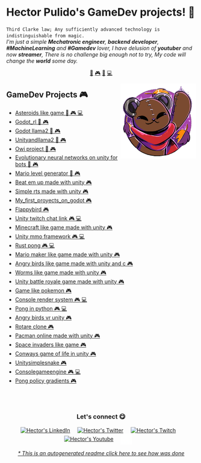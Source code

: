 # Hector Pulido's GameDev projects! 👋


`Third Clarke law; Any sufficiently advanced technology is indistinguishable from magic.`<br><em> I'm just a simple **Mechatronic engineer**, **backend developer**, **#MachineLearning** and **#Gamedev** lover, I have delusion of **youtuber** and now **streamer**, There is no challenge big enough not to try, My code will change the **world** some day.</em>


<p align="center">
<a href="https://github.com/HectorPulido/HectorPulido/blob/master/ai.md">🤖</a>
<a href="https://github.com/HectorPulido/HectorPulido/blob/master/gamedev.md">🎮</a>
<a href="https://github.com/HectorPulido/HectorPulido/blob/master/blockchain.md">🔑</a>
<a href="https://github.com/HectorPulido/HectorPulido/blob/master/backend.md">💻</a>
</p>


<a href="https://twitter.com/Hector_Pulido_">
<img align="right" height="auto" width="200" src="https://github.com/HectorPulido/HectorPulido/raw/master/img/pequesoft.png"/>
</a>


## GameDev Projects 🎮
- [Asteroids like game  🤖 🎮 💻](https://github.com/HectorPulido/Asteroids-like-game) 
- [Godot_rl  🤖 🎮](https://github.com/HectorPulido/godot_rl) 
- [Godot llama2  🤖 🎮](https://github.com/HectorPulido/godot-llama2) 
- [Unityandllama2  🤖 🎮](https://github.com/HectorPulido/UnityAndLLama2) 
- [Owi project  🤖 🎮](https://github.com/HectorPulido/Owi-project) 
- [Evolutionary neural networks on unity for bots  🤖 🎮](https://github.com/HectorPulido/Evolutionary-Neural-Networks-on-unity-for-bots) 
- [Mario level generator  🤖 🎮](https://github.com/HectorPulido/mario-level-generator) 
- [Beat em up made with unity  🎮](https://github.com/HectorPulido/Beat-em-up-made-with-unity) 
- [Simple rts made with unity  🎮](https://github.com/HectorPulido/Simple-RTS-Made-With-Unity) 
- [My_first_proyects_on_godot  🎮](https://github.com/HectorPulido/My_First_Proyects_On_Godot) 
- [Flappybird  🎮](https://github.com/HectorPulido/FlappyBird) 
- [Unity twitch chat link  🎮 💻](https://github.com/HectorPulido/Unity-twitch-chat-link) 
- [Minecraft like game made with unity  🎮](https://github.com/HectorPulido/MINECRAFT-like-game-made-with-UNITY) 
- [Unity mmo framework  🎮 💻](https://github.com/HectorPulido/Unity-MMO-Framework) 
- [Rust pong  🎮 💻](https://github.com/HectorPulido/rust-pong) 
- [Mario maker like game made with unity  🎮](https://github.com/HectorPulido/Mario-maker-like-game-made-with-unity) 
- [Angry birds like game made with unity and c   🎮](https://github.com/HectorPulido/Angry-birds-like-game-made-with-UNITY-and-C-) 
- [Worms like game made with unity  🎮](https://github.com/HectorPulido/Worms-like-game-made-with-unity) 
- [Unity battle royale game made with unity  🎮](https://github.com/HectorPulido/Unity-Battle-Royale-game-Made-With-Unity) 
- [Game like pokemon  🎮](https://github.com/HectorPulido/Game-Like-Pokemon) 
- [Console render system  🎮 💻](https://github.com/HectorPulido/console-render-system) 
- [Pong in python  🎮 💻](https://github.com/HectorPulido/pong-in-python) 
- [Angry birds vr unity  🎮](https://github.com/HectorPulido/angry-birds-vr-unity) 
- [Rotare clone  🎮](https://github.com/HectorPulido/rotare-clone) 
- [Pacman online made with unity  🎮](https://github.com/HectorPulido/Pacman-Online-made-with-unity) 
- [Space invaders like game  🎮](https://github.com/HectorPulido/Space-invaders-like-game) 
- [Conways game of life in unity  🎮](https://github.com/HectorPulido/Conways-Game-of-life-in-unity) 
- [Unitysimplesnake  🎮](https://github.com/HectorPulido/UnitySimpleSnake) 
- [Consolegameengine  🎮 💻](https://github.com/HectorPulido/ConsoleGameEngine) 
- [Pong policy gradients  🎮](https://github.com/HectorPulido/Pong-Policy-gradients) 



<br>

<br>

<div align="center">
<h3 align="center">Let's connect 😋</h3>
</div>
<p align="center">
<a href="https://www.linkedin.com/in/hector-pulido-17547369/" target="blank">
<img align="center" width="30px" alt="Hector's LinkedIn" src="https://www.vectorlogo.zone/logos/linkedin/linkedin-icon.svg"/></a> &nbsp; &nbsp;
<a href="https://twitter.com/Hector_Pulido_" target="blank">
<img align="center" width="30px" alt="Hector's Twitter" src="https://www.vectorlogo.zone/logos/twitter/twitter-official.svg"/></a> &nbsp; &nbsp;
<a href="https://www.twitch.tv/hector_pulido_" target="blank">
<img align="center" width="30px" alt="Hector's Twitch" src="https://www.vectorlogo.zone/logos/twitch/twitch-icon.svg"/></a> &nbsp; &nbsp;
<a href="https://www.youtube.com/channel/UCS_iMeH0P0nsIDPvBaJckOw" target="blank">
<img align="center" width="30px" alt="Hector's Youtube" src="https://www.vectorlogo.zone/logos/youtube/youtube-icon.svg"/></a> &nbsp; &nbsp;
<a href="https://pequesoft.net/" target="blank">
<img align="center" width="30px" alt="Pequesoft website" src="https://github.com/HectorPulido/HectorPulido/blob/master/img/pequesoft-favicon.png?raw=true"/></a> &nbsp; &nbsp;

</p>


<div align="center"><em><a href="https://github.com/HectorPulido/HectorPulido/tree/master/ReadmeGenerator">* This is an autogenerated readme click here to see how was done</a></em></div>

